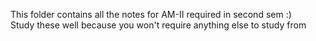 This folder contains all the notes for AM-II required in second sem :)
<br>
Study these well because you won't require anything else to study from
